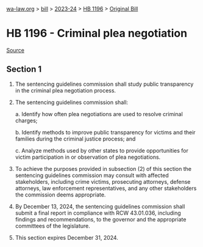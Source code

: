 [wa-law.org](/) > [bill](/bill/) > [2023-24](/bill/2023-24/) > [HB 1196](/bill/2023-24/hb/1196/) > [Original Bill](/bill/2023-24/hb/1196/1/)

# HB 1196 - Criminal plea negotiation

[Source](http://lawfilesext.leg.wa.gov/biennium/2023-24/Pdf/Bills/House%20Bills/1196.pdf)

## Section 1
1. The sentencing guidelines commission shall study public transparency in the criminal plea negotiation process.

2. The sentencing guidelines commission shall:

    a. Identify how often plea negotiations are used to resolve criminal charges;

    b. Identify methods to improve public transparency for victims and their families during the criminal justice process; and

    c. Analyze methods used by other states to provide opportunities for victim participation in or observation of plea negotiations.

3. To achieve the purposes provided in subsection (2) of this section the sentencing guidelines commission may consult with affected stakeholders, including crime victims, prosecuting attorneys, defense attorneys, law enforcement representatives, and any other stakeholders the commission deems appropriate.

4. By December 13, 2024, the sentencing guidelines commission shall submit a final report in compliance with RCW 43.01.036, including findings and recommendations, to the governor and the appropriate committees of the legislature.

5. This section expires December 31, 2024.
